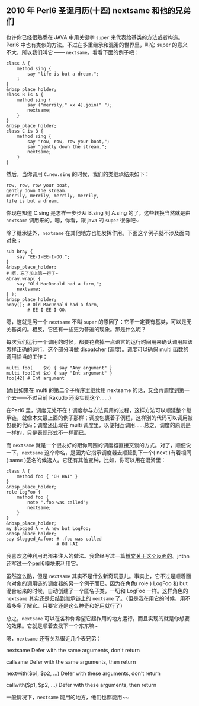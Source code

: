 ## 2010 年 Perl6 圣诞月历(十四) nextsame 和他的兄弟们

也许你已经很熟悉在 JAVA 中用关键字 `super` 来代表给基类的方法或者构造。Perl6 中也有类似的方法。不过在多重继承和混淆的世界里，叫它 super 的意义不大，所以我们叫它 —— `nextsame`。看看下面的例子吧：

    
    class A {
        method sing {
            say "life is but a dream.";
        }
    }
    &nbsp_place_holder;
    class B is A {
        method sing {
            say ("merrily," xx 4).join(" ");
            nextsame;
        }
    }
    &nbsp_place_holder;
    class C is B {
        method sing {
            say "row, row, row your boat,";
            say "gently down the stream.";
            nextsame;
        }
    }

然后，当你调用 `C.new.sing` 的时候，我们的类继承结果如下：

    
    row, row, row your boat,
    gently down the stream.
    merrily, merrily, merrily, merrily,
    life is but a dream.

你现在知道 C.sing 是怎样一步步从 B.sing 到 A.sing 的了。这些转换当然就是由 `nextsame` 调用来的。嗯，你看，跟 java 的 `super` 很像吧~

除了继承链外，`nextsame` 在其他地方也能发挥作用。下面这个例子就不涉及面向对象：

    
    sub bray {
        say "EE-I-EE-I-OO.";
    }
    &nbsp_place_holder;
    # 啊，忘了加上第一行了~
    &bray.wrap( {
        say "Old MacDonald had a farm,";
        nextsame;
    } );
    &nbsp_place_holder;
    bray(); # Old MacDonald had a farm,
            # EE-I-EE-I-OO.

嗯，这就是另一个 `nextsame` 不叫 `super` 的原因了：它不一定要有基类，可以是无关基类的。相反，它还有一些更为普遍的现象。那是什么呢？

每次我们运行一个调用的时候，都要花费掉一点语言的运行时间用来确认调用应该怎样正确的运行。这个部分叫做 dispatcher (调度)。调度可以确保 multi 函数的调用恰当的工作：

    
    multi foo(    $x) { say "Any argument" }
    multi foo(Int $x) { say "Int argument" }
    foo(42) # Int argument

(而且如果在 multi 的第二个子程序里继续用 nextsame 的话，又会再调度到第一个去——不过目前 Rakudo 还没实现这个……)

在Perl6 里，调度无处不在！调度参与方法调用的过程，这样方法可以顺延整个继承链，就像本文最上面的例子那样；调度包裹着子例程，这样别的代码可以调用被包裹的代码；调度还出现在 multi 调度里，以便相互调用……总之，调度的原则是一样的，只是表现形式不一样而已。

而 `nextsame` 就是一个很友好的跟你周围的调度器直接交谈的方式。对了，顺便说一下，`nextsame` 这个命名，是因为它指示调度器去顺延到下一个( next )有着相同( same )签名的候选人。它还有其他变种，比如，你可以用在混淆里：

    
    class A {
        method foo { "OH HAI" }
    }
    &nbsp_place_holder;
    role LogFoo {
        method foo {
            note ".foo was called";
            nextsame;
        }
    }
    &nbsp_place_holder;
    my $logged_A = A.new but LogFoo;
    &nbsp_place_holder;
    say $logged_A.foo; # .foo was called
                       # OH HAI

我喜欢这种利用混淆来注入的做法。我曾经写过一篇[博文关于这个反面的](http://strangelyconsistent.org/blog/dreaming-in-mixins)。jnthn 还写过[一个perl6模块](https://github.com/jnthn/test-mock)来利用它。

虽然这么酷，但是 `nextsame` 其实不是什么新奇玩意儿。事实上，它不过是顺着面向对象的调用链的调度器的另一个例子而已。因为在角色( role ) LogFoo 和 but 混合起来的时候，自动创建了一个匿名子类，一切和 LogFoo 一样。这样角色的 `nextsame` 其实还是归结到继承链上的 `nextsame` 了。（但是我在用它的时候，用不着多多了解它。只要它还是这么神奇和好用就行了）

总之，`nextsame` 可以在各种你希望它起作用的地方运行，而且实现的就是你想要的效果。它就是顺着去找下一个东东嘛~

嗯，`nextsame` 还有关系很近几个表兄弟：

nextsame Defer with the same arguments, don't return

callsame Defer with the same arguments, then return

nextwith($p1, $p2, …) Defer with these arguments, don't return

callwith($p1, $p2, …) Defer with these arguments, then return

一般情况下，`nextsame` 能用的地方，他们也都能用~~
